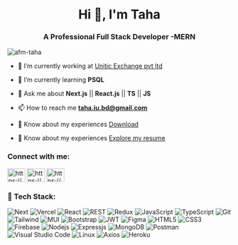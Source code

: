
<h1 align="center">Hi 👋, I'm Taha</h1>
<h3 align="center">A Professional Full Stack Developer -MERN</h3>

<p align="left"> <img src="https://komarev.com/ghpvc/?username=afm-taha&label=Profile%20views&color=0e75b6&style=flat" alt="afm-taha" /> </p>




- 🔭 I’m currently working at [Unitic Exchange pvt ltd](https://uniticexchange.com/) 
- 🌱 I’m currently learning **PSQL**

- 💬 Ask me about **Next.js** || **React.js** || **TS** || **JS**

- 📫 How to reach me **taha.iu.bd@gmail.com**
  
- 📄 Know about my experiences [Download](https://drive.google.com/drive/folders/1emZgV4i0lloaBgJZOg3DeVVw_AHch3Xw?usp=drive_link)

- 📄 Know about my experiences [Explore my resume](https://drive.google.com/file/d/1pLG9dXXaDUk7oLjdgDGLWNsp53vhq304/view?usp=sharing)

<h3 align="left">Connect with me:</h3>
<p align="left">
<a href="https://linkedin.com/in/https://www.linkedin.com/in/md-taha-43949a22a/" target="blank"><img align="center" src="https://raw.githubusercontent.com/rahuldkjain/github-profile-readme-generator/master/src/images/icons/Social/linked-in-alt.svg" alt="https://www.linkedin.com/in/md-taha-43949a22a/" height="30" width="40" /></a>
<a href="https://stackoverflow.com/users/https://stackoverflow.com/users/18383593/taha" target="blank"><img align="center" src="https://raw.githubusercontent.com/rahuldkjain/github-profile-readme-generator/master/src/images/icons/Social/stack-overflow.svg" alt="https://stackoverflow.com/users/18383593/taha" height="30" width="40" /></a>
<a href="https://fb.com/https://www.facebook.com/taha.lm.1f" target="blank"><img align="center" src="https://raw.githubusercontent.com/rahuldkjain/github-profile-readme-generator/master/src/images/icons/Social/facebook.svg" alt="https://www.facebook.com/taha.lm.1f" height="30" width="40" /></a>
</p>

### 🚀 Tech Stack:
![Next](https://img.shields.io/badge/Next-black?style=for-the-badge&logo=next.js&logoColor=white)
![Vercel](https://img.shields.io/badge/Vercel-black?style=for-the-badge&logo=vercel&logoColor=white)
![React](https://img.shields.io/badge/React-20232A?style=for-the-badge&logo=react&logoColor=61DAFB)
![REST](https://img.shields.io/badge/REST_API-1e293b?style=for-the-badge&logo=trpc&logoColor=white)
![Redux](https://img.shields.io/badge/Redux-764abc?style=for-the-badge&logo=redux&logoColor=white)
![JavaScript](https://img.shields.io/badge/JavaScript-F7DF1E?style=for-the-badge&logo=javascript&logoColor=black)
![TypeScript](https://img.shields.io/badge/TypeScript-3178c6?style=for-the-badge&logo=TypeScript&logoColor=white)
![Git](https://img.shields.io/badge/Git-F05032?style=for-the-badge&logo=git&logoColor=white)
![Tailwind](https://img.shields.io/badge/Tailwind-0a9eb5?style=for-the-badge&logo=tailwindcss&logoColor=white)
![MUI](https://img.shields.io/badge/MUI-2482ff?style=for-the-badge&logo=mui&logoColor=white)
![Bootstrap](https://img.shields.io/badge/Bootstrap-7511f6?style=for-the-badge&logo=bootstrap&logoColor=white)
![JWT](https://img.shields.io/badge/JWT-d63aff?style=for-the-badge&logo=zapier&logoColor=white)
![Figma](https://img.shields.io/badge/Figma-FC427B?style=for-the-badge&logo=figma&logoColor=white)
![HTML5](https://img.shields.io/badge/HTML-E34C26?style=for-the-badge&logo=html5&logoColor=white)
![CSS3](https://img.shields.io/badge/CSS-1d81c0?style=for-the-badge&logo=css3&logoColor=white)
![Firebase](https://img.shields.io/badge/firebase-f5820d?style=for-the-badge&logo=firebase&logoColor=white)
![Nodejs](https://img.shields.io/badge/Node_JS-339933?style=for-the-badge&logo=nodedotjs&logoColor=white)
![Expressjs](https://img.shields.io/badge/Express-4e4e4e?style=for-the-badge&logo=express&logoColor=white)
![MongoDB](https://img.shields.io/badge/MongoDB-4EA94B?style=for-the-badge&logo=mongodb&logoColor=white)
![Postman](https://img.shields.io/badge/Postman-ff6c37?style=for-the-badge&logo=postman&logoColor=white)
![Visual Studio Code](https://img.shields.io/badge/VS_Code-0078D4?style=for-the-badge&logo=visual%20studio%20code&logoColor=white)
![Linux](https://img.shields.io/badge/Linux-833471?style=for-the-badge&logo=ubuntu&logoColor=white)
![Axios](https://img.shields.io/badge/Axios-5a29e4?style=for-the-badge&logo=axios&logoColor=white)
![Heroku](https://img.shields.io/badge/Heroku-430098?style=for-the-badge&logo=heroku&logoColor=white)


<!-- ![GRAPHQL](https://img.shields.io/badge/GraphQL-E10098?style=for-the-badge&logo=graphql&logoColor=white) -->
<!-- ![Vue](https://img.shields.io/badge/Vue-083047?style=for-the-badge&logo=vue.js&logoColor=42b883) -->
<!-- ![SASS](https://img.shields.io/badge/Sass-CC6699?style=for-the-badge&logo=sass&logoColor=white) -->
<!-- ![Ant Design](https://img.shields.io/badge/AntD-FC427B?style=for-the-badge&logo=antdesign&logoColor=white) -->
<!-- ![NestJs](https://img.shields.io/badge/Nest_JS-e0234e?style=for-the-badge&logo=nestjs&logoColor=white) -->
 <!-- ![Wordpress](https://img.shields.io/badge/Wordpress-0077B5?style=for-the-badge&logo=wordpress&logoColor=white) -->
 <!-- ![Azure DevOps](https://img.shields.io/badge/Azure_DevOps-0078D4?style=for-the-badge&logo=microsoftazure&logoColor=white) -->
<!-- ![Apollo](https://img.shields.io/badge/Apollo-311c87?style=for-the-badge&logo=apollographql&logoColor=white) -->

<!-- <h3 align="left">Languages and Tools:</h3>
<p align="left"> <a href="https://getbootstrap.com" target="_blank" rel="noreferrer"> <img src="https://raw.githubusercontent.com/devicons/devicon/master/icons/bootstrap/bootstrap-plain-wordmark.svg" alt="bootstrap" width="40" height="40"/> </a> <a href="https://www.w3schools.com/css/" target="_blank" rel="noreferrer"> <img src="https://raw.githubusercontent.com/devicons/devicon/master/icons/css3/css3-original-wordmark.svg" alt="css3" width="40" height="40"/> </a> <a href="https://www.figma.com/" target="_blank" rel="noreferrer"> <img src="https://www.vectorlogo.zone/logos/figma/figma-icon.svg" alt="figma" width="40" height="40"/> </a> <a href="https://firebase.google.com/" target="_blank" rel="noreferrer"> <img src="https://www.vectorlogo.zone/logos/firebase/firebase-icon.svg" alt="firebase" width="40" height="40"/> </a> <a href="https://git-scm.com/" target="_blank" rel="noreferrer"> <img src="https://www.vectorlogo.zone/logos/git-scm/git-scm-icon.svg" alt="git" width="40" height="40"/> </a> <a href="https://heroku.com" target="_blank" rel="noreferrer"> <img src="https://www.vectorlogo.zone/logos/heroku/heroku-icon.svg" alt="heroku" width="40" height="40"/> </a> <a href="https://www.w3.org/html/" target="_blank" rel="noreferrer"> <img src="https://raw.githubusercontent.com/devicons/devicon/master/icons/html5/html5-original-wordmark.svg" alt="html5" width="40" height="40"/> </a> <a href="https://developer.mozilla.org/en-US/docs/Web/JavaScript" target="_blank" rel="noreferrer"> <img src="https://raw.githubusercontent.com/devicons/devicon/master/icons/javascript/javascript-original.svg" alt="javascript" width="40" height="40"/> </a> <a href="https://www.mongodb.com/" target="_blank" rel="noreferrer"> <img src="https://raw.githubusercontent.com/devicons/devicon/master/icons/mongodb/mongodb-original-wordmark.svg" alt="mongodb" width="40" height="40"/> </a> <a href="https://nextjs.org/" target="_blank" rel="noreferrer"> <img src="https://cdn.worldvectorlogo.com/logos/nextjs-2.svg" alt="nextjs" width="40" height="40"/> </a> <a href="https://nodejs.org" target="_blank" rel="noreferrer"> <img src="https://raw.githubusercontent.com/devicons/devicon/master/icons/nodejs/nodejs-original-wordmark.svg" alt="nodejs" width="40" height="40"/> </a> <a href="https://reactjs.org/" target="_blank" rel="noreferrer"> <img src="https://raw.githubusercontent.com/devicons/devicon/master/icons/react/react-original-wordmark.svg" alt="react" width="40" height="40"/> </a> <a href="https://redux.js.org" target="_blank" rel="noreferrer"> <img src="https://raw.githubusercontent.com/devicons/devicon/master/icons/redux/redux-original.svg" alt="redux" width="40" height="40"/> </a> <a href="https://sass-lang.com" target="_blank" rel="noreferrer"> <img src="https://raw.githubusercontent.com/devicons/devicon/master/icons/sass/sass-original.svg" alt="sass" width="40" height="40"/> </a> <a href="https://tailwindcss.com/" target="_blank" rel="noreferrer"> <img src="https://www.vectorlogo.zone/logos/tailwindcss/tailwindcss-icon.svg" alt="tailwind" width="40" height="40"/> </a> <a href="https://www.adobe.com/products/xd.html" target="_blank" rel="noreferrer"> <img src="https://cdn.worldvectorlogo.com/logos/adobe-xd.svg" alt="xd" width="40" height="40"/> </a> </p>
 -->


<!--

<p align="center">
  <img width="60%" src="https://github-readme-streak-stats.herokuapp.com/?user=tahamah&background=0D1117&sideNums=FFFFFF&sideLabels=9A9A9A&currStreakNum=FB8C00&dates=6E6E6E" />
</p>

 -->

